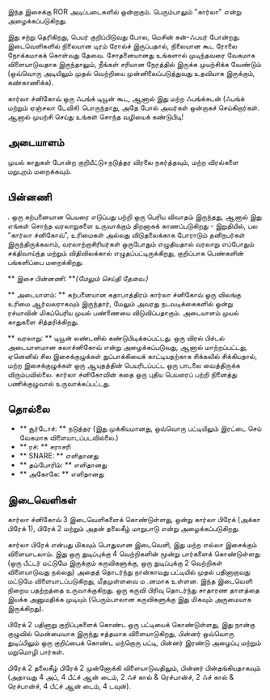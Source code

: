 இந்த இசைக்கு ROR அடிப்படைகளில் ஒன்றாகும். பெரும்பாலும் "கார்லா" என்று
அழைக்கப்படுகிறது.

இது சற்று தெரிகிறது, பெயர் குறிப்பிடுவது போல, மெசின் கன்-ஃபயர் போன்றது.
இடைவெளிகளில் நிலையான டிரம் ரோல்ச் இருப்பதால், நிலையான கூட ரோலை நோக்கமாகக்
கொள்வது தேவை. சோதனையானது உங்களால் முடிந்தவரை வேகமாக விளையாடுவதாக இருந்தாலும்,
நீங்கள் சரியான நேரத்தில் இருக்க முயற்சிக்க வேண்டும் (ஒவ்வொரு அடியிலும் முதல்
வெற்றியை முன்னிலைப்படுத்துவது உதவியாக இருக்கும், கண்காணிக்க).

கார்லா ச்னிகோவ் ஒரு ஃபங்க் டியூன் கூட, ஆனால் இது மற்ற ஃபங்க்சுடன் (ஃபங்க்
மற்றும் ஏஞ்சலா டேவிச்) பொருந்தாது, அதே போல் அவர்கள் ஒன்றாகச் செய்கிறார்கள்.
ஆனால் முயற்சி செய்து உங்கள் சொந்த வழியைக் கண்டுபிடி!

## அடையாளம்

முயல் காதுகள் போன்ற குறியீட்டு+நடுத்தர விரலை நகர்த்தவும், மற்ற விரல்களை மறுபுறம்
மறைக்கவும்.

## பின்னணி

. ஒரு கற்பனையான பெயரை எடுப்பது பற்றி ஒரு பெரிய விவாதம் இருந்தது, ஆனால் இது
எங்கள் சொந்த வரலாறுகளை உருவாக்கும் திறனாகக் காணப்படுகிறது - இறுதியில், பல
“கார்லா ச்னிகோவ்”, உரிமைகள் அல்லது விடுதலைக்காக போராடும் தனிநபர்கள்
இருந்திருக்கலாம், வரலாற்றாசிரியர்கள் ஒருபோதும் எழுதியதால் வரலாறு எப்போதும்
சக்திவாய்ந்த மற்றும் விதிவிலக்கால் எழுதப்பட்டிருக்கிறது, குறிப்பாக பெண்களின்
பங்களிப்பை மறைக்கிறது.

** இசை பின்னணி: ***(மேலும் செய்தி தேவை.)*

** அடையாளம்: ** கற்பனையான கதாபாத்திரம் கார்லா ச்னிகோவ் ஒரு விலங்கு உரிமை
ஆர்வலராகவும் இருந்தார், மேலும் அவரது நடவடிக்கைகளில் ஒன்று ரச்யாவின் மிகப்பெரிய
முயல் பண்ணையை விடுவிப்பதாகும். அடையாளம் முயல் காதுகளை சித்தரிக்கிறது.

** வரலாறு: ** டியூன் லண்டனில் கண்டுபிடிக்கப்பட்டது. ஒரு விரல் பிச்டல் அடையாளமான
கலாச்னிகோவ் என்று அழைக்கப்படுவது, ஆனால் மாற்றப்பட்டது, ஏனெனில் சில
இசைக்குழுக்கள் துப்பாக்கியைக் காட்டியதற்காக சிக்கலில் சிக்கியதால், மற்ற
இசைக்குழுக்கள் ஒரு ஆயுதத்தின் பெயரிடப்பட்ட ஒரு பாடலை வைத்திருக்க விரும்பவில்லை.
கார்லா ச்னிகோவின் கதை ஒரு புதிய பெயரைப் பற்றி நினைத்து பணிக்குழுவால்
உருவாக்கப்பட்டது.

## தொல்லை

* ** சூர்டோச்: ** நடுத்தர (இது முக்கியமானது, ஒவ்வொரு பட்டியிலும் இரட்டை செய்
  வேகமாக விளையாடப்படவில்லை.)
* ** ரச்: ** சராசரி
* ** SNARE: ** எளிதானது
* ** தம்போரிம்: ** எளிதானது
* ** அகோகே: ** எளிதானது

## இடைவெளிகள்

கார்லா ச்னிகோவ் 3 இடைவெளிகளைக் கொண்டுள்ளது, ஒன்று கார்லா பிரேக் (அக்கா பிரேக்
1), பிரேக் 2 மற்றும் அதன் தலைகீழ் மாறுபாடு என்று அழைக்கப்படுகிறது.

கார்லா பிரேக் என்பது மிகவும் பொதுவான இடைவெளி, இது மற்ற எல்லா இசைக்கும்
விளையாடலாம். இது ஒரு துடிப்புக்கு 4 வெற்றிகளின் மூன்று பார்களைக் கொண்டுள்ளது
(ஒரு பீட்டர் மட்டுமே இருக்கும் கருவிகளுக்கு, ஒரு துடிப்புக்கு 2 வெற்றிகள்
விளையாடுவது நல்லது) அதைத் தொடர்ந்து நான்காவது பட்டியில் முதல் பதினாறாவது மட்டுமே
விளையாடப்படுகிறது, மீதமுள்ளவை ம .னமாக உள்ளன. இந்த இடைவெளி நிறைய பதற்றத்தை
உருவாக்குகிறது. ஒரு கருவி பிரிவு தொடர்ந்து சாதாரண தாளத்தை இயக்க அனுமதிக்க
முடியும் (பெரும்பாலான கருவிகளுக்கு இது மிகவும் அருமையாக இருக்கிறது).

பிரேக் 2 பதினாறு குறிப்புகளைக் கொண்ட ஒரு பட்டியைக் கொண்டுள்ளது, இது நான்கு
குழுவில் மென்மையாக இருந்து சத்தமாக விளையாடுகிறது, பின்னர் ஒவ்வொரு துடிப்பிலும்
ஒரு குறிப்பைக் கொண்ட மற்றொரு பட்டி, பின்னர் இரண்டு அழைப்பு மற்றும் மறுமொழி
பார்கள்.

பிரேக் 2 தலைகீழ் பிரேக் 2 முன்னோக்கி விளையாடுவதிலும், பின்னர் பின்தங்கியதாகவும்
(அதாவது 4 அப், 4 பீட்ச் ஆன் டைம், 2 ஃச் கால் & ரெச்பான்ச், 2 ஃச் கால் &
ரெச்பான்ச், 4 பீட்ச் ஆன் டைம், 4 டவுன்).
